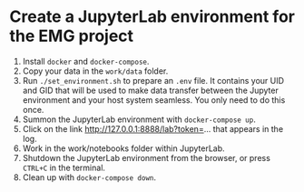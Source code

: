 # Create a JupyterLab environment for the EMG project

1. Install `docker` and `docker-compose`.
2. Copy your data in the `work/data` folder.
3. Run `./set_environment.sh` to prepare an `.env` file. It contains your UID and GID that will be used to make data transfer between the Jupyter environment and your host system seamless. You only need to do this once.
4. Summon the JupyterLab environment with `docker-compose up`.
5. Click on the link http://127.0.0.1:8888/lab?token=... that appears in the log.
6. Work in the work/notebooks folder within JupyterLab.
7. Shutdown the JupyterLab environment from the browser, or press `CTRL+C` in the terminal.
8. Clean up with `docker-compose down`.
